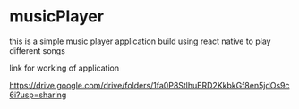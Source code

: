 # musicPlayer

this is a simple music player application build using react native to play different songs

link for working of application

https://drive.google.com/drive/folders/1fa0P8StlhuERD2KkbkGf8en5jdOs9c6i?usp=sharing
